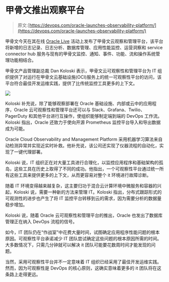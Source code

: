 # 甲骨文推出观察平台

> 原文:[https://devops.com/oracle-launches-observability-platform/](https://devops.com/oracle-launches-observability-platform/)

甲骨文今天在其在线 [Oracle Live](https://go.oracle.com/LP=100123?xd_co_f=8c55d650-042e-495d-9c5a-4e6cf95f32d1&elqCampaignId=267830) 活动上发布了甲骨文云观察和管理平台，该平台将新增的日志记录、日志分析、数据库管理、应用性能监控、运营洞察和 service connector hub 服务与现有的甲骨文监控、通知、事件、功能、流和操作系统管理功能相结合。

甲骨文产品管理副总裁 Dan Koloski 表示，甲骨文云可观察性和管理平台为 IT 组织提供了对运行在甲骨文云基础设施(OCI)服务上的统一可观察性平台的访问，该平台符合最佳开发运维实践，提供了比传统监控工具更多的上下文。

![](../Images/80b7324c37a3a8b1fe35793a2ec3e1a7.png)

Koloski 补充说，除了能够观察部署在 Oracle 基础设施、内部或云中的应用程序，Oracle 云可观察性和管理平台还可以与 Slack、Grafana、Twilio、PagerDuty 和其他平台进行互操作，使组织能够制定端到端的 DevOps 工作流。Koloski 指出，Oracle 还致力于使向开源 Prometheus 监控平台导入和导出数据成为可能。

Oracle Cloud Observability and Management Platform 采用机器学习算法来自动检测异常并实现近实时补救。他补充说，该公司还实现了仪器流程的自动化，实现了一键代理部署。

Koloski 说，IT 组织正在对大量工具进行合理化，以监控应用程序和基础架构的孤岛，这些工具在历史上取得了不同的成功。他指出，一个可观察性平台通过统一所有这些工具来提供更多的上下文，从而更容易对整个 it 环境进行故障诊断。

随着 IT 环境变得越来越复杂，这主要归功于混合云计算环境中微服务和容器的兴起，Koloski 说，需要一种新的方法来管理 IT。Koloski 指出，分布式跟踪形式的可观测性的进步也产生了将 IT 监控平台转移到云的需求，因为需要分析的数据量稳步增加。

Koloski 说，随着 Oracle 云可观察性和管理平台的推出，Oracle 也发出了数据库管理正在纳入 DevOps 流程的信号。

如今，IT 团队仍在“作战室”中花费大量时间，试图确定应用程序性能问题的根本原因。可观察性平台承诺减少 IT 团队尝试确定这些问题的根本原因所需的时间。大多数情况下，只需几分钟就可以解决 it 团队可能要花数周时间才能发现的问题。

当然，采用可观察性平台并不一定意味着 IT 组织已经采用了最佳开发运维实践。然而，因为可观察性是 DevOps 的核心原则，这确实意味着更多的 it 团队将在这条路上走得更远。